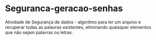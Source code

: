 # Seguranca-geracao-senhas


Atividade de Segurança de dados - algoritmo para ler um arquivo e recuperar todas as palavras existentes, eliminando quaisquer elementos que não sejam palavras ou letras.

